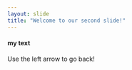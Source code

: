 ```yaml
---
layout: slide
title: "Welcome to our second slide!"
---
```

#### my text
Use the left arrow to go back!
